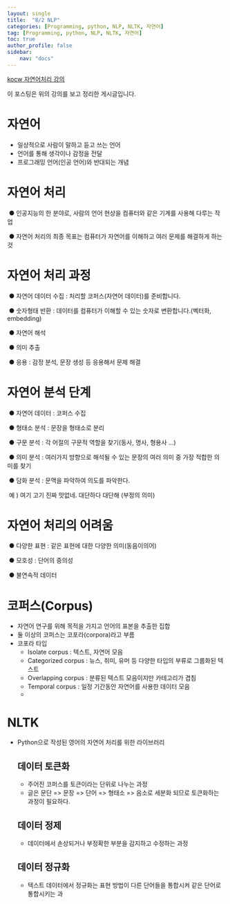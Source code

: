 ```yaml
---
layout: single
title:  "8/2 NLP"
categories: [Programming, python, NLP, NLTK, 자연어]
tag: [Programming, python, NLP, NLTK, 자연어]
toc: true
author_profile: false
sidebar:
    nav: "docs"
---
```


[kocw 자연어처리 강의](http://www.kocw.net/home/cview.do?cid=e10c735a0b712c7d)

이 포스팅은 위의 강의를 보고 정리한 게시글입니다.



# 자연어

 * 일상적으로 사람이 말하고 듣고 쓰는 언어
 * 언어를 통해 생각이나 감정을 전달
 *  프로그래밍 언어(인공 언어)와 반대되는 개념



# 자연어 처리

​	● 인공지능의 한 분야로, 사람의 언어 현상을 컴퓨터와 같은 기계를 사용해 다루는 작업

​	● 자연어 처리의 최종 목표는 컴퓨터가 자연어를 이해하고 여러 문제를 해결하게 하는 것



# 자연어 처리 과정

​	● 자연어 데이터 수집 : 처리할 코퍼스(자연어 데이터)를 준비합니다.

​	● 숫자형태 반환 : 데이터를 컴퓨터가 이해할 수 있는 숫자로 변환합니다.(벡터화, embedding)

​	● 자연어 해석

​	● 의미 추출

​	● 응용 : 감정 분석, 문장 생성 등 응용해서 문제 해결



# 자연어 분석 단계

​	● 자연어 데이터 : 코퍼스 수집

​	● 형태소 분석 : 문장을 형태소로 분리

​	● 구문 분석 : 각 어절의 구문적 역할을 찾기(동사, 명사, 형용사 ...)

​	● 의미 분석 : 여러가지 방향으로 해석될 수 있는 문장의 여러 의미 중 가장 적합한 의미를 찾기

​	● 담화 분석 : 문맥을 파악하여 의도를 파악한다.

​		예 ) 여기 고기 진짜 맛없네. 대단하다 대단해 (부정의 의미)



# 자연어 처리의 어려움

​	● 다양한 표현 : 같은 표현에 대한 다양한 의미(동음이의어)

​	● 모호성 : 단어의 중의성

​	● 불연속적 데이터	



# 코퍼스(Corpus)

 * 자연어 연구를 위해 목적을 가지고 언어의 표본을 추출한 집합
 * 둘 이상의 코퍼스는 코포라(corpora)라고 부름
 * 코포라 타입
   - Isolate corpus : 텍스트, 자연어 모음
   - Categorized corpus : 뉴스, 취미, 유머 등 다양한 타입의 부류로 그룹화된 텍스트
   - Overlapping corpus : 분류된 텍스트 모음이지만 카테고리가 겹침
   - Temporal corpus : 일정 기간동안 자연어를 사용한 데이터 모음
   - 

# NLTK

 * Python으로 작성된 영어의 자연어 처리를 위한 라이브러리

   

   ## 데이터 토큰화

   - 주어진 코퍼스를 토큰이라는 단위로 나누는 과정
   - 글은 문단 => 문장 => 단어 => 형태소 => 음소로 세분화 되므로 토큰화하는 과정이 필요하다.

   ## 데이터 정제

   - 데이터에서 손상되거나 부정확한 부분을 감지하고 수정하는 과정

   ## 데이터 정규화

   - 텍스트 데이터에서 정규화는 표현 방법이 다른 단어들을 통합시켜 같은 단어로 통합시키는 과

		## 

